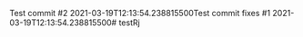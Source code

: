 Test commit #2 2021-03-19T12:13:54.238815500Test commit fixes #1 2021-03-19T12:13:54.238815500# testRj
